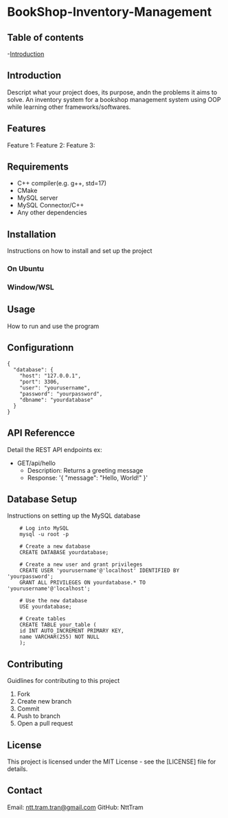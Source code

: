 # BookShop-Inventory-Management


## Table of contents
-[Introduction](#Introduction)



## Introduction
Descript what your project does, its purpose, andn the problems it aims to solve.
An inventory system for a bookshop management system using OOP while learning other frameworks/softwares.


## Features
Feature 1:
Feature 2:
Feature 3:

## Requirements
- C++ compiler(e.g. g++, std=17)
- CMake
- MySQL server
- MySQL Connector/C++
- Any other dependencies

## Installation
Instructions on how to install and set up the project
### On Ubuntu

### Window/WSL

## Usage
How to run and use the program



## Configurationn
```
{
  "database": {
    "host": "127.0.0.1",
    "port": 3306,
    "user": "yourusername",
    "password": "yourpassword",
    "dbname": "yourdatabase"
  }
}
```

## API Referencce
Detail the REST API endpoints
ex: 
- GET/api/hello
    - Description: Returns a greeting message
    - Response: '{ "message": "Hello, World!" }'

## Database Setup
Instructions on setting up the MySQL database
```
    # Log into MySQL
    mysql -u root -p

    # Create a new database
    CREATE DATABASE yourdatabase;

    # Create a new user and grant privileges
    CREATE USER 'yourusername'@'localhost' IDENTIFIED BY 'yourpassword';
    GRANT ALL PRIVILEGES ON yourdatabase.* TO 'yourusername'@'localhost';

    # Use the new database
    USE yourdatabase;

    # Create tables
    CREATE TABLE your_table (
    id INT AUTO_INCREMENT PRIMARY KEY,
    name VARCHAR(255) NOT NULL
    );
```
## Contributing
Guidlines for contributing to this project
1. Fork
2. Create new branch
3. Commit
4. Push to branch
5. Open a pull request

## License
This project is licensed under the MIT License - see the [LICENSE] file for details.

## Contact
Email: ntt.tram.tran@gmail.com
GitHub: NttTram

